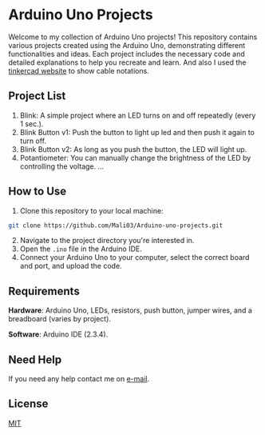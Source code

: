 # Arduino Uno Projects

Welcome to my collection of Arduino Uno projects! This repository contains various projects created using the Arduino Uno, demonstrating different functionalities and ideas. Each project includes the necessary code and detailed explanations to help you recreate and learn. And also I used the [tinkercad website](https://www.tinkercad.com/) to show cable notations.

## Project List
1. Blink: A simple project where an LED turns on and off repeatedly (every 1 sec.).
2. Blink Button v1: Push the button to light up led and then push it again to turn off.
3. Blink Button v2: As long as you push the button, the LED will light up.
4. Potantiometer: You can manually change the brightness of the LED by controlling the voltage.
...

## How to Use
1. Clone this repository to your local machine:
```bash
git clone https://github.com/Mali03/Arduino-uno-projects.git
```
2. Navigate to the project directory you're interested in.
3. Open the `.ino` file in the Arduino IDE.
4. Connect your Arduino Uno to your computer, select the correct board and port, and upload the code.

## Requirements
**Hardware**: Arduino Uno, LEDs, resistors, push button, jumper wires, and a breadboard (varies by project).

**Software**: Arduino IDE (2.3.4).

## Need Help
If you need any help contact me on [e-mail](mailto:mehmetaligunalay@gmail.com).

## License

[MIT](https://choosealicense.com/licenses/mit/)
